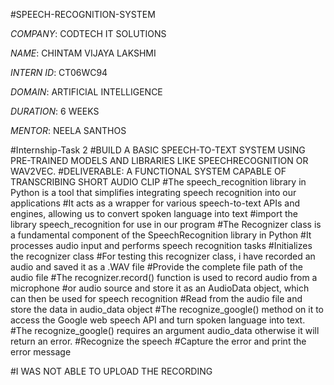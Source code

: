 #SPEECH-RECOGNITION-SYSTEM

*COMPANY*: CODTECH IT SOLUTIONS

*NAME*: CHINTAM VIJAYA LAKSHMI

*INTERN ID*: CT06WC94

*DOMAIN*: ARTIFICIAL INTELLIGENCE

*DURATION*: 6 WEEKS

*MENTOR*: NEELA SANTHOS

#Internship-Task 2
#BUILD A BASIC SPEECH-TO-TEXT SYSTEM USING PRE-TRAINED MODELS AND LIBRARIES LIKE SPEECHRECOGNITION OR WAV2VEC.
#DELIVERABLE: A FUNCTIONAL SYSTEM CAPABLE OF TRANSCRIBING SHORT AUDIO CLIP
#The speech_recognition library in Python is a tool that simplifies integrating speech recognition into our applications
#It acts as a wrapper for various speech-to-text APIs and engines, allowing us to convert spoken language into text
#import the library speech_recognition for use in our program
#The Recognizer class is a fundamental component of the SpeechRecognition library in Python
#It processes audio input and performs speech recognition tasks 
#Initializes the recognizer class
#For testing this recognizer class, i have recorded an audio and saved it as a .WAV file
#Provide the complete file path of the audio file
#The recognizer.record() function is used to record audio from a microphone
#or audio source and store it as an AudioData object, which can then be used for speech recognition
#Read from the audio file and store the data in audio_data object
#The recognize_google() method on it to access the Google web speech API and turn spoken language into text. 
#The recognize_google() requires an argument audio_data otherwise it will return an error.
#Recognize the speech
#Capture the error and print the error message 

#I WAS NOT ABLE TO UPLOAD THE RECORDING
